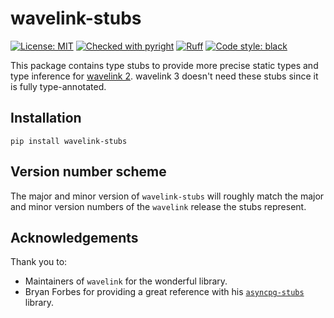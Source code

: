 # wavelink-stubs

[![License: MIT](https://img.shields.io/github/license/Sachaa-Thanasius/wavelink-stubs.svg)](https://opensource.org/licenses/MIT)
[![Checked with pyright](https://img.shields.io/badge/pyright-checked-informational.svg)](https://github.com/microsoft/pyright/)
[![Ruff](https://img.shields.io/endpoint?url=https://raw.githubusercontent.com/astral-sh/ruff/main/assets/badge/v2.json)](https://github.com/astral-sh/ruff)
[![Code style: black](https://img.shields.io/badge/code%20style-black-000000.svg)](https://github.com/ambv/black)

This package contains type stubs to provide more precise static types and type inference for [wavelink 2](https://github.com/PythonistaGuild/Wavelink). wavelink 3 doesn't need these stubs since it is fully type-annotated.

## Installation

```shell
pip install wavelink-stubs
```

## Version number scheme
The major and minor version of `wavelink-stubs` will roughly match the major and minor version numbers of the `wavelink` release the stubs represent.

## Acknowledgements
Thank you to:
- Maintainers of `wavelink` for the wonderful library.
- Bryan Forbes for providing a great reference with his [`asyncpg-stubs`](https://github.com/bryanforbes/asyncpg-stubs) library.

